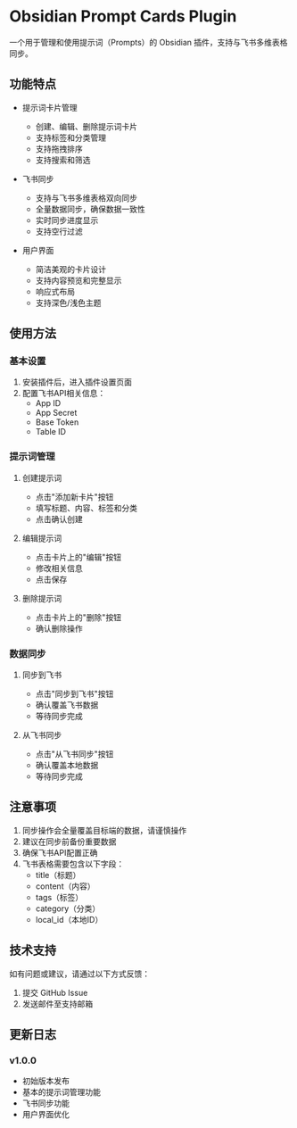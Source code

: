 # Obsidian Prompt Cards Plugin

一个用于管理和使用提示词（Prompts）的 Obsidian 插件，支持与飞书多维表格同步。

## 功能特点

- 提示词卡片管理
  - 创建、编辑、删除提示词卡片
  - 支持标签和分类管理
  - 支持拖拽排序
  - 支持搜索和筛选

- 飞书同步
  - 支持与飞书多维表格双向同步
  - 全量数据同步，确保数据一致性
  - 实时同步进度显示
  - 支持空行过滤

- 用户界面
  - 简洁美观的卡片设计
  - 支持内容预览和完整显示
  - 响应式布局
  - 支持深色/浅色主题

## 使用方法

### 基本设置

1. 安装插件后，进入插件设置页面
2. 配置飞书API相关信息：
   - App ID
   - App Secret
   - Base Token
   - Table ID

### 提示词管理

1. 创建提示词
   - 点击"添加新卡片"按钮
   - 填写标题、内容、标签和分类
   - 点击确认创建

2. 编辑提示词
   - 点击卡片上的"编辑"按钮
   - 修改相关信息
   - 点击保存

3. 删除提示词
   - 点击卡片上的"删除"按钮
   - 确认删除操作

### 数据同步

1. 同步到飞书
   - 点击"同步到飞书"按钮
   - 确认覆盖飞书数据
   - 等待同步完成

2. 从飞书同步
   - 点击"从飞书同步"按钮
   - 确认覆盖本地数据
   - 等待同步完成

## 注意事项

1. 同步操作会全量覆盖目标端的数据，请谨慎操作
2. 建议在同步前备份重要数据
3. 确保飞书API配置正确
4. 飞书表格需要包含以下字段：
   - title（标题）
   - content（内容）
   - tags（标签）
   - category（分类）
   - local_id（本地ID）

## 技术支持

如有问题或建议，请通过以下方式反馈：
1. 提交 GitHub Issue
2. 发送邮件至支持邮箱

## 更新日志

### v1.0.0
- 初始版本发布
- 基本的提示词管理功能
- 飞书同步功能
- 用户界面优化 